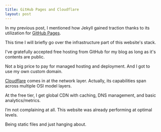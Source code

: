 ```yaml
---
title: GitHub Pages and Cloudflare
layout: post
---
```

In my previous post, I mentioned how Jekyll gained traction thanks to its utilization for [GitHub Pages](https://pages.github.com).

This time I will briefly go over the infrastructure part of this website's stack.

I've gratefully accepted free hosting from GitHub for my blog as long as it's contents are public.

Not a big price to pay for managed hosting and deployment. And I got to use my own custom domain.

[Cloudflare](https://www.cloudflare.com/plans/free/) comes in at the network layer. Actually, its capabilities span across multiple OSI model layers.

At the free tier, I get global CDN with caching, DNS management, and basic analytics/metrics.

I’m not complaining at all. This website was already performing at optimal levels.

Being static files and just hanging about.
